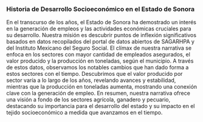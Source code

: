 ### Historia de Desarrollo Socioeconómico en el Estado de Sonora

En el transcurso de los años, el Estado de Sonora ha demostrado un interés en la generación de empleos y las actividades económicas cruciales para su desarrollo. Nuestra misión es descubrir puntos de inflexión significativos basados en datos recopilados del portal de datos abiertos de SAGARHPA y del Instituto Mexicano del Seguro Social. El clímax de nuestra narrativa se enfoca en los sectores con mayor cantidad de empleados asegurados, el valor producido y la producción en toneladas, según el municipio. A través de estos datos, observamos los notables cambios que han dado forma a estos sectores con el tiempo. Descubrimos que el valor producido por sector varía a lo largo de los años, revelando avances y estabilidad, mientras que la producción en toneladas aumenta, mostrando una conexión clave con la generación de empleo. En resumen, nuestra narrativa ofrece una visión a fondo de los sectores agrícola, ganadero y pecuario, destacando su importancia para el desarrollo del estado y su impacto en el tejido socioeconómico a medida que avanzamos en el tiempo.

